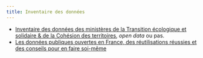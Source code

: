 ```yaml
---
title: Inventaire des données
---
```


* [Inventaire des données des ministères de la Transition écologique et solidaire & de la Cohésion des territoires](https://mtes-mct.github.io/dataroom/), *open data* ou pas.
* [Les données publiques ouvertes en France, des réutilisations réussies et des conseils pour en faire soi-même](https://data.gouv.fr)